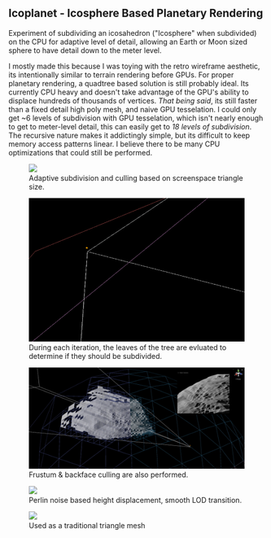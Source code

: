 <head>
    <link rel="stylesheet" href="/index.css">
</head>

## Icoplanet - Icosphere Based Planetary Rendering
Experiment of subdividing an icosahedron ("Icosphere" when subdivided) on the CPU for adaptive level of detail, allowing an Earth or Moon sized sphere to have detail down to the meter level.

I mostly made this because I was toying with the retro wireframe aesthetic, its intentionally similar to terrain rendering before GPUs.
For proper planetary rendering, a quadtree based solution is still probably ideal.
Its currently CPU heavy and doesn't take advantage of the GPU's ability to displace hundreds of thousands of vertices.
*That being said*, its still faster than a fixed detail high poly mesh, and naive GPU tesselation.
I could only get ~6 levels of subdivision with GPU tesselation, which isn't nearly enough to get to meter-level detail, this can easily get to *18 levels of subdivision*.
The recursive nature makes it addictingly simple, but its difficult to keep memory access patterns linear.
I believe there to be many CPU optimizations that could still be performed.

<div class="media_grid" style="gap:10px">
    <figure>
        <img src="/content/Icoplanet/beachball.gif">
        <figcaption>Adaptive subdivision and culling based on screenspace triangle size.</figcaption>
    </figure>
    <figure>
        <img src="/content/Icoplanet/tree_step.gif">
        <figcaption>During each iteration, the leaves of the tree are evluated to determine if they should be subdivided.</figcaption>
    </figure>
    <figure>
        <a href="/content/Icoplanet/frustum_cull_far.png"><img src="/content/Icoplanet/frustum_cull_far.jpg"></a>
        <figcaption>Frustum & backface culling are also performed.</figcaption>
    </figure>
    <figure>
        <img src="/content/Icoplanet/terrain.gif">
        <figcaption>Perlin noise based height displacement, smooth LOD transition.</figcaption>
    </figure>
    <figure>
        <img src="/content/Icoplanet/polyplanet.gif">
        <figcaption>Used as a traditional triangle mesh</figcaption>
    </figure>
</div>